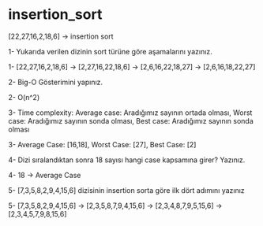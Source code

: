 # insertion_sort
[22,27,16,2,18,6] -> insertion sort

1- Yukarıda verilen dizinin sort türüne göre aşamalarını yazınız.

1- [22,27,16,2,18,6] -> [2,27,16,22,18,6] -> [2,6,16,22,18,27] -> [2,6,16,18,22,27]

2- Big-O Gösterimini yapınız.

2- O(n^2)

3- Time complexity: Average case: Aradığımız sayının ortada olması, Worst case: Aradığımız sayının sonda olması, Best case: Aradığımız sayının sonda olması 

3- Average Case: [16,18], Worst Case: [27], Best Case: [2]

4- Dizi sıralandıktan sonra 18 sayısı hangi case kapsamına girer? Yazınız.

4- 18 -> Average Case

5- [7,3,5,8,2,9,4,15,6] dizisinin insertion sorta göre ilk dört adımını yazınız

5- [7,3,5,8,2,9,4,15,6] -> [2,3,5,8,7,9,4,15,6] -> [2,3,4,8,7,9,5,15,6] -> [2,3,4,5,7,9,8,15,6]

